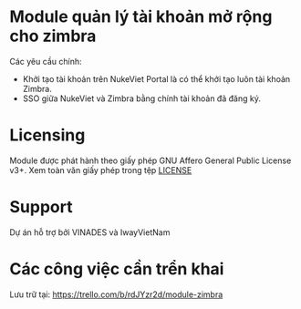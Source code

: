 # Module quản lý tài khoản mở rộng cho zimbra
Các yêu cầu chính:
- Khởi tạo tài khoản trên NukeViet Portal là có thể khởi tạo luôn tài khoản Zimbra.
- SSO giữa NukeViet và Zimbra bằng chính tài khoản đã đăng ký.

# Licensing
Module được phát hành theo giấy phép GNU Affero General Public License v3+. Xem toàn văn giấy phép trong tệp [LICENSE](LICENSE)

# Support
Dự án hỗ trợ bởi VINADES và IwayVietNam

# Các công việc cần trển khai 
Lưu trữ tại: https://trello.com/b/rdJYzr2d/module-zimbra
